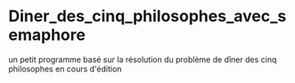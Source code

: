 # Diner_des_cinq_philosophes_avec_semaphore
un petit programme basé sur la résolution du problème de dîner des cinq philosophes en cours d'édition
